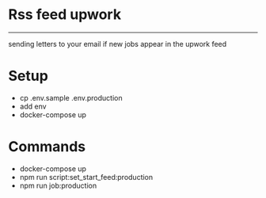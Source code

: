 # Rss feed upwork
---

sending letters to your email if new jobs appear in the upwork feed

# Setup

  - cp .env.sample .env.production
  - add env
  - docker-compose up

# Commands

  - docker-compose up
  - npm run script:set_start_feed:production
  - npm run job:production
